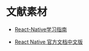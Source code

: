 # 文献素材

* [React-Native学习指南](http://www.tuicool.com/articles/zaInUbA)

* [React Native 官方文档中文版](http://wiki.jikexueyuan.com/project/react-native/)